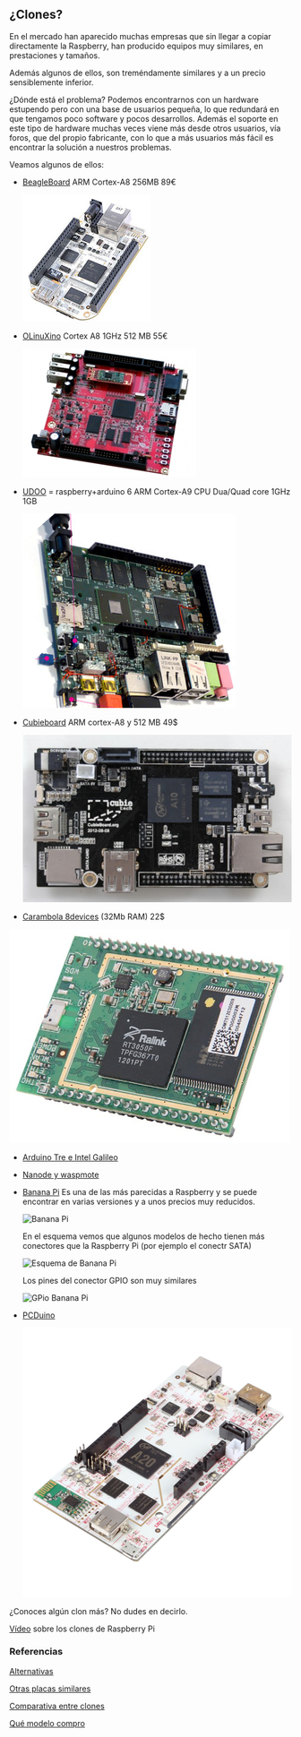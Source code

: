 ## ¿Clones?

En el mercado han aparecido muchas empresas que sin llegar a copiar directamente la Raspberry, han producido equipos muy similares, en prestaciones y tamaños.

Además algunos de ellos, son treméndamente similares y a un precio sensiblemente inferior.

¿Dónde está el problema? Podemos encontrarnos con un hardware estupendo pero con una base de usuarios pequeña, lo que redundará en que tengamos poco software y pocos desarrollos. Además el soporte en este tipo de hardware muchas veces viene más desde otros usuarios, vía foros, que del propio fabricante, con lo que a más usuarios más fácil es encontrar la solución a nuestros problemas.

Veamos algunos de ellos:

* [BeagleBoard](https://beagleboard.org/)  ARM Cortex-A8 256MB 89€

  ![beagle](./images/Beagle.png)


* [OLinuXino](https://www.olimex.com/Products/OLinuXino/open-source-hardware)  Cortex A8 1GHz  512 MB 55€

  ![Olixunio](./images/Olinuxino.png)


* [UDOO](https://www.udoo.org/) = raspberry+arduino
6 ARM Cortex-A9 CPU Dua/Quad core 1GHz
1GB

  ![udoo](./images/UDOO.png)

* [Cubieboard](http://cubieboard.org/model/) ARM cortex-A8 y 512 MB 49$

  ![Cubieboard](./images/Cubbieboard.png)

* [Carambola 8devices](https://www.8devices.com/products/carambola) (32Mb RAM) 22$

![Carambola](./images/carambola.png)

* [Arduino Tre e Intel Galileo](http://blog.elcacharreo.com/2013/10/04/nuevos-arduino-galileo-y-tre/)

* [Nanode y waspmote](http://blogthinkbig.com/4-alternativas-arduino-beaglebone-raspberrypi-nanode-waspmote/)

* [Banana Pi](http://www.bananapi.org/) Es una de las más parecidas a Raspberry y se puede encontrar en varias versiones y a unos precios muy reducidos.

  ![Banana Pi](http://3.bp.blogspot.com/-GoEelIoko-w/U2h3F0qXJJI/AAAAAAAAA1M/1XcSOrhLnlk/s1600/BananaPi-A+45degree.jpg)

  En el esquema vemos que algunos modelos de hecho tienen más conectores que la Raspberry Pi (por ejemplo el conectr SATA)

  ![Esquema de Banana Pi](http://1.bp.blogspot.com/-azSvZIIpG34/U8jNKCkvGsI/AAAAAAAAAro/stwR2lJqlnI/s1600/Banana-pi-%E6%AD%A3%E9%9D%A2.png)

  Los pines del conector GPIO son muy similares

  ![GPio Banana Pi](http://3.bp.blogspot.com/-t3ox6yvnWXw/U2h33S-_sGI/AAAAAAAAA1s/LwXUm6z7AmM/s1600/26pins-header.png)

* [PCDuino](http://www.linksprite.com/linksprite-pcduino/)

  ![PCDuino](./images/IMG_0242.jpg)


¿Conoces algún clon más? No dudes en decirlo.

[Vídeo](https://youtu.be/OX3YdERMgOo) sobre los clones de Raspberry Pi

### Referencias

[Alternativas](http://blogthinkbig.com/alternativas-raspberry-pi/)

[Otras placas similares](http://en.wikipedia.org/wiki/Raspberry_Pi#See_also)

[Comparativa entre clones](https://learn.adafruit.com/embedded-linux-board-comparison?view=all)

[Qué modelo compro](https://descubrearduino.com/comprar-raspberry-pi/)
